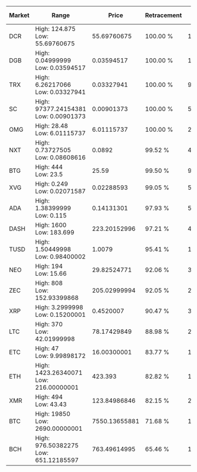 | Market | Range | Price| Retracement | Doubles to 50% |
| --- | --- | --- | --- | --- |
| DCR | High: 124.875<br />Low: 55.69760675 | 55.69760675 | 100.00 % | 1.62 |
| DGB | High: 0.04999999<br />Low: 0.03594517 | 0.03594517 | 100.00 % | 1.20 |
| TRX | High: 6.26217066<br />Low: 0.03327941 | 0.03327941 | 100.00 % | 94.58 |
| SC | High: 97377.24154381<br />Low: 0.00901373 | 0.00901373 | 100.00 % | 5,401,606.80 |
| OMG | High: 28.48<br />Low: 6.01115737 | 6.01115737 | 100.00 % | 2.87 |
| NXT | High: 0.73727505<br />Low: 0.08608616 | 0.0892 | 99.52 % | 4.62 |
| BTG | High: 444<br />Low: 23.5 | 25.59 | 99.50 % | 9.13 |
| XVG | High: 0.249<br />Low: 0.02071587 | 0.02288593 | 99.05 % | 5.89 |
| ADA | High: 1.38399999<br />Low: 0.115 | 0.14131301 | 97.93 % | 5.30 |
| DASH | High: 1600<br />Low: 183.699 | 223.20152996 | 97.21 % | 4.00 |
| TUSD | High: 1.50449998<br />Low: 0.98400002 | 1.0079 | 95.41 % | 1.23 |
| NEO | High: 194<br />Low: 15.66 | 29.82524771 | 92.06 % | 3.51 |
| ZEC | High: 808<br />Low: 152.93399868 | 205.02999994 | 92.05 % | 2.34 |
| XRP | High: 3.2999998<br />Low: 0.15200001 | 0.4520007 | 90.47 % | 3.82 |
| LTC | High: 370<br />Low: 42.01999998 | 78.17429849 | 88.98 % | 2.64 |
| ETC | High: 47<br />Low: 9.99898172 | 16.00300001 | 83.77 % | 1.78 |
| ETH | High: 1423.26340071<br />Low: 216.00000001 | 423.393 | 82.82 % | 1.94 |
| XMR | High: 494<br />Low: 43.43 | 123.84986846 | 82.15 % | 2.17 |
| BTC | High: 19850<br />Low: 2690.00000001 | 7550.13655881 | 71.68 % | 1.49 |
| BCH | High: 976.50382275<br />Low: 651.12185597 | 763.49614995 | 65.46 % | 1.07 |
